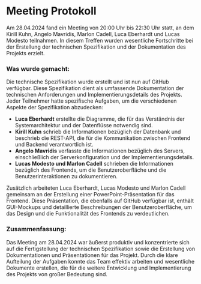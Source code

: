 # Meeting Protokoll 

Am 28.04.2024 fand ein Meeting von 20:00 Uhr bis 22:30 Uhr statt, an dem Kirill Kuhn, Angelo Mavridis, Marlon Cadell, Luca Eberhardt und Lucas Modesto teilnahmen. In diesem Treffen wurden wesentliche Fortschritte bei der Erstellung der technischen Spezifikation und der Dokumentation des Projekts erzielt.

### Was wurde gemacht:

Die technische Spezifikation wurde erstellt und ist nun auf GitHub verfügbar. Diese Spezifikation dient als umfassende Dokumentation der technischen Anforderungen und Implementierungsdetails des Projekts. Jeder Teilnehmer hatte spezifische Aufgaben, um die verschiedenen Aspekte der Spezifikation abzudecken:

- **Luca Eberhardt** erstellte die Diagramme, die für das Verständnis der Systemarchitektur und der Datenflüsse notwendig sind.
- **Kirill Kuhn** schrieb die Informationen bezüglich der Datenbank und beschrieb die REST-API, die für die Kommunikation zwischen Frontend und Backend verantwortlich ist.
- **Angelo Mavridis** verfasste die Informationen bezüglich des Servers, einschließlich der Serverkonfiguration und der Implementierungsdetails.
- **Lucas Modesto und Marlon Cadell** schrieben die Informationen bezüglich des Frontends, um die Benutzeroberfläche und die Benutzerinteraktionen zu dokumentieren.

Zusätzlich arbeiteten Luca Eberhardt, Lucas Modesto und Marlon Cadell gemeinsam an der Erstellung einer PowerPoint-Präsentation für das Frontend. Diese Präsentation, die ebenfalls auf GitHub verfügbar ist, enthält GUI-Mockups und detaillierte Beschreibungen der Benutzeroberfläche, um das Design und die Funktionalität des Frontends zu verdeutlichen.

### Zusammenfassung:

Das Meeting am 28.04.2024 war äußerst produktiv und konzentrierte sich auf die Fertigstellung der technischen Spezifikation sowie die Erstellung von Dokumentationen und Präsentationen für das Projekt. Durch die klare Aufteilung der Aufgaben konnte das Team effektiv arbeiten und wesentliche Dokumente erstellen, die für die weitere Entwicklung und Implementierung des Projekts von großer Bedeutung sind.